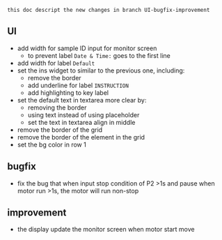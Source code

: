     this doc descript the new changes in branch UI-bugfix-improvement

## UI
- add width for sample ID input for monitor screen
    - to prevent label `Date & Time:` goes to the first line
- add width for label `Default`
- set the ins widget to similar to the previous one, including:
    - remove the border
    - add underline for label `INSTRUCTION`
    - add highlighting to key label
- set the default text in textarea more clear by:
    - removing the border
    - using text instead of using placeholder
    - set the text in textarea align in middle
- remove the border of the grid
- remove the border of the element in the grid
- set the bg color in row 1

## bugfix
- fix the bug that when input stop condition of P2 >1s and pause when motor run >1s, the motor will run non-stop

## improvement
- the display update the monitor screen when motor start move